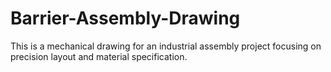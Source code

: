 # Barrier-Assembly-Drawing
This is a mechanical drawing for an industrial assembly project focusing on precision layout and material specification.
